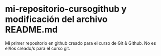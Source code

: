 # mi-repositorio-cursogithub y modificación del archivo README.md
Mi primer repositorio en github creado para el curso de Git & Github. No es el/los creado/s para el curso git.
